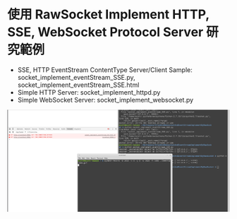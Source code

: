 # 使用 RawSocket Implement HTTP, SSE, WebSocket Protocol Server 研究範例

- SSE, HTTP EventStream ContentType Server/Client Sample: socket_implement_eventStream_SSE.py, socket_implement_eventStream_SSE.html
- Simple HTTP Server: socket_implement_httpd.py
- Simple WebSocket Server: socket_implement_websocket.py

![Alt text](https://raw.githubusercontent.com/scott1028/httpdAndWebsocketAndEventStreamImplementByRawSocket/master/socket_implement_eventStream_SSE.gif "SSE Demo")
